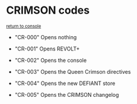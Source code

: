 # CRIMSON codes

<small>[return to console](./home.html)</small>  

- "CR-000" Opens nothing  

- "CR-001" Opens REVOLT+  

- "CR-002" Opens the console  

- "CR-003" Opens the Queen Crimson directives  

- "CR-004" Opens the new DEFIANT store  

- "CR-005" Opens the CRIMSON changelog

